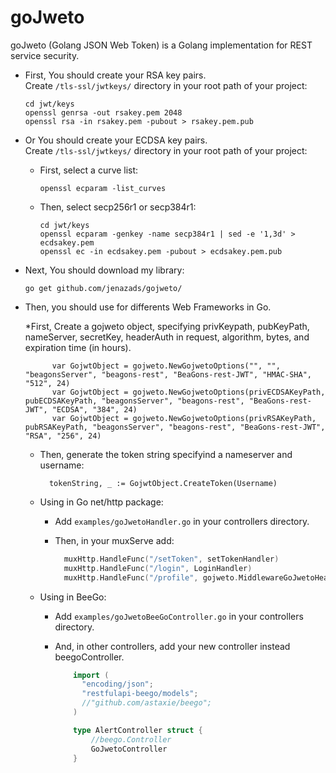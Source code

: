 # goJweto

goJweto (Golang JSON Web Token) is a Golang implementation for REST service security.
  
* First, You should create your RSA key pairs.  
  Create `/tls-ssl/jwtkeys/` directory in your root path of your project:

      cd jwt/keys
      openssl genrsa -out rsakey.pem 2048
      openssl rsa -in rsakey.pem -pubout > rsakey.pem.pub

* Or You should create your ECDSA key pairs.  
  Create `/tls-ssl/jwtkeys/` directory in your root path of your project:

    * First, select a curve list:
    
          openssl ecparam -list_curves

    * Then, select secp256r1 or secp384r1:

          cd jwt/keys
          openssl ecparam -genkey -name secp384r1 | sed -e '1,3d' > ecdsakey.pem
          openssl ec -in ecdsakey.pem -pubout > ecdsakey.pem.pub

* Next, You should download my library:

      go get github.com/jenazads/gojweto/

* Then, you should use for differents Web Frameworks in Go.
        
    *First, Create a gojweto object, specifying privKeypath, pubKeyPath, nameServer, secretKey, headerAuth in request, algorithm, bytes, and expiration time (in hours).
    
            var GojwtObject = gojweto.NewGojwetoOptions("", "", "beagonsServer", "beagons-rest", "BeaGons-rest-JWT", "HMAC-SHA", "512", 24)
            var GojwtObject = gojweto.NewGojwetoOptions(privECDSAKeyPath, pubECDSAKeyPath, "beagonsServer", "beagons-rest", "BeaGons-rest-JWT", "ECDSA", "384", 24)
            var GojwtObject = gojweto.NewGojwetoOptions(privRSAKeyPath, pubRSAKeyPath, "beagonsServer", "beagons-rest", "BeaGons-rest-JWT", "RSA", "256", 24)
    
        
    * Then, generate the token string specifyind a nameserver and username:
      
            tokenString, _ := GojwtObject.CreateToken(Username)

    * Using in Go net/http package:
      
      * Add `examples/goJwetoHandler.go` in your controllers directory.
      
      * Then, in your muxServe add:
      
        ```go
          muxHttp.HandleFunc("/setToken", setTokenHandler)
          muxHttp.HandleFunc("/login", LoginHandler)
          muxHttp.HandleFunc("/profile", gojweto.MiddlewareGoJwetoHeaders(WithAuthHandler, NoAuthHandler))
        ```

    * Using in BeeGo:
    
      * Add `examples/goJwetoBeeGoController.go` in your controllers directory.
        
      * And, in other controllers, add your new controller instead beegoController.
      
        ```go
            import (
              "encoding/json";
              "restfulapi-beego/models";
              //"github.com/astaxie/beego";
            )

            type AlertController struct {
	            //beego.Controller
	            GoJwetoController
            }
        ```
